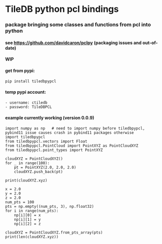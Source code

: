 # TileDB python pcl bindings

### package bringing some classes and functions from pcl into python

#### see https://github.com/davidcaron/pclpy (packaging issues and out-of-date)

#### WIP

#### get from pypi:
``
pip install tiledbpypcl
``
#### temp pypi account:
    - username: ctiledb
    - password: TileDBPCL

#### example currently working (version 0.0.9)

```
import numpy as np   # need to import numpy before tiledbpypcl, pybind11 issue causes crash in pybind11 packages otherwise
import tiledbpypcl
from tiledbpypcl.vectors import Float
from tiledbpypcl.PointCloud import PointXYZ as PointCloudXYZ
from tiledbpypcl.point_types import PointXYZ

cloudXYZ = PointCloudXYZ()
for _ in range(100):
    pt = PointXYZ(2.0, 2.0, 2.0)
    cloudXYZ.push_back(pt)
    
print(cloudXYZ.xyz)
```

```
x = 2.0
y = 2.0
z = 2.0
num_pts = 100
pts = np.empty((num_pts, 3), np.float32)
for i in range(num_pts):
    np[i][0] = x
    np[i][1] = y
    np[i][2] = z

cloudXYZ = PointCloudXYZ.from_pts_array(pts)
print(len(cloudXYZ.xyz))
```